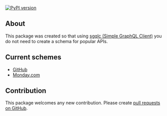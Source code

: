 [![PyPI version](https://badge.fury.io/py/sgqlc-schemas.svg)](https://badge.fury.io/py/sgqlc-schemas)
## About

This package was created so that using [sgqlc (Simple GraphQL Client)](https://github.com/profusion/sgqlc "sgqlc (Simple GraphQL Client)") you do not need to create a schema for popular APIs.

## Current schemes

- [GitHub](http://github.com "GitHub")
- [Monday.com](http://monday.com "Monday.com")

## Contribution
This package welcomes any new contribution. Please create [pull requests on GitHub](https://github.com/Mogost/sgqlc-schemas/pulls "pull requests on GitHub").
